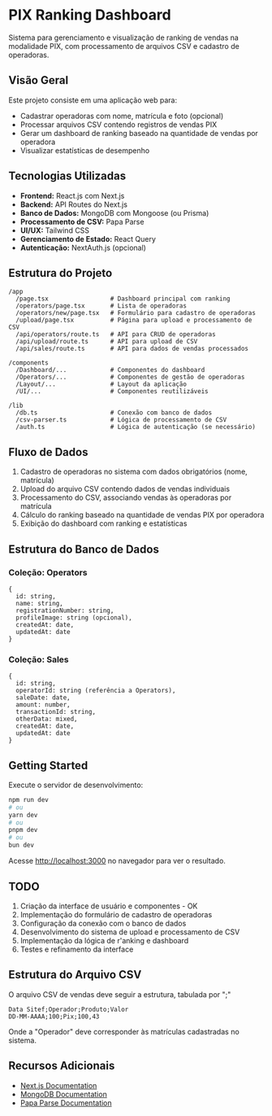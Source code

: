 # PIX Ranking Dashboard

Sistema para gerenciamento e visualização de ranking de vendas na modalidade PIX, com processamento de arquivos CSV e cadastro de operadoras.

## Visão Geral

Este projeto consiste em uma aplicação web para:

-   Cadastrar operadoras com nome, matrícula e foto (opcional)
-   Processar arquivos CSV contendo registros de vendas PIX
-   Gerar um dashboard de ranking baseado na quantidade de vendas por operadora
-   Visualizar estatísticas de desempenho

## Tecnologias Utilizadas

-   **Frontend:** React.js com Next.js
-   **Backend:** API Routes do Next.js
-   **Banco de Dados:** MongoDB com Mongoose (ou Prisma)
-   **Processamento de CSV:** Papa Parse
-   **UI/UX:** Tailwind CSS
-   **Gerenciamento de Estado:** React Query
-   **Autenticação:** NextAuth.js (opcional)

## Estrutura do Projeto

```
/app
  /page.tsx                 # Dashboard principal com ranking
  /operators/page.tsx       # Lista de operadoras
  /operators/new/page.tsx   # Formulário para cadastro de operadoras
  /upload/page.tsx          # Página para upload e processamento de CSV
  /api/operators/route.ts   # API para CRUD de operadoras
  /api/upload/route.ts      # API para upload de CSV
  /api/sales/route.ts       # API para dados de vendas processados

/components
  /Dashboard/...            # Componentes do dashboard
  /Operators/...            # Componentes de gestão de operadoras
  /Layout/...               # Layout da aplicação
  /UI/...                   # Componentes reutilizáveis

/lib
  /db.ts                    # Conexão com banco de dados
  /csv-parser.ts            # Lógica de processamento de CSV
  /auth.ts                  # Lógica de autenticação (se necessário)
```

## Fluxo de Dados

1. Cadastro de operadoras no sistema com dados obrigatórios (nome, matrícula)
2. Upload do arquivo CSV contendo dados de vendas individuais
3. Processamento do CSV, associando vendas às operadoras por matrícula
4. Cálculo do ranking baseado na quantidade de vendas PIX por operadora
5. Exibição do dashboard com ranking e estatísticas

## Estrutura do Banco de Dados

### Coleção: Operators

```
{
  id: string,
  name: string,
  registrationNumber: string,
  profileImage: string (opcional),
  createdAt: date,
  updatedAt: date
}
```

### Coleção: Sales

```
{
  id: string,
  operatorId: string (referência a Operators),
  saleDate: date,
  amount: number,
  transactionId: string,
  otherData: mixed,
  createdAt: date,
  updatedAt: date
}
```

## Getting Started

Execute o servidor de desenvolvimento:

```bash
npm run dev
# ou
yarn dev
# ou
pnpm dev
# ou
bun dev
```

Acesse [http://localhost:3000](http://localhost:3000) no navegador para ver o resultado.

## TODO

1. Criação da interface de usuário e componentes - OK
2. Implementação do formulário de cadastro de operadoras
3. Configuração da conexão com o banco de dados
4. Desenvolvimento do sistema de upload e processamento de CSV
5. Implementação da lógica de r'anking e dashboard
6. Testes e refinamento da interface

## Estrutura do Arquivo CSV

O arquivo CSV de vendas deve seguir a estrutura, tabulada por ";"

```
Data Sitef;Operador;Produto;Valor
DD-MM-AAAA;100;Pix;100,43
```

Onde a "Operador" deve corresponder às matrículas cadastradas no sistema.

## Recursos Adicionais

-   [Next.js Documentation](https://nextjs.org/docs)
-   [MongoDB Documentation](https://docs.mongodb.com/)
-   [Papa Parse Documentation](https://www.papaparse.com/docs)
